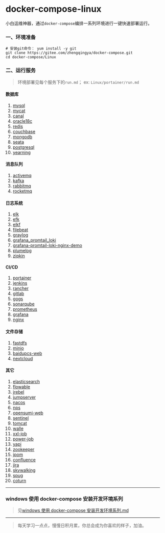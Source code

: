 # docker-compose-linux

小白运维神器，通过`docker-compose`编排一系列环境进行一键快速部署运行。

### 一、环境准备

```shell
# 安装git命令： yum install -y git
git clone https://gitee.com/zhengqingya/docker-compose.git
cd docker-compose/Linux
```

### 二、运行服务

> 环境部署见每个服务下的`run.md`；
> ex: `Linux/portainer/run.md`

#### 数据库

1. [mysql](./Linux/mysql)
2. [mycat](./Linux/mycat)
3. [canal](./Linux/canal)
4. [oracle18c](./Linux/oracle18c)
5. [redis](./Linux/redis)
6. [couchbase](./Linux/couchbase)
7. [mongodb](./Linux/mongodb)
8. [seata](./Linux/seata)
9. [postgresql](./Linux/postgresql)
10. [yearning](./Linux/yearning)

#### 消息队列

1. [activemq](./Linux/activemq)
2. [kafka](./Linux/kafka)
3. [rabbitmq](./Linux/rabbitmq)
4. [rocketmq](./Linux/rocketmq)

#### 日志系统

1. [elk](./Linux/elk)
2. [efk](./Linux/efk)
3. [elkf](./Linux/elkf)
4. [filebeat](./Linux/filebeat)
5. [graylog](./Linux/graylog)
6. [grafana_promtail_loki](./Linux/grafana_promtail_loki)
7. [grafana-promtail-loki-nginx-demo](./Linux/grafana-promtail-loki-nginx-demo)
8. [plumelog](./Linux/plumelog)
9. [zipkin](./Linux/zipkin)

#### CI/CD

1. [portainer](./Linux/portainer)
2. [jenkins](./Linux/jenkins)
3. [rancher](./Linux/rancher)
4. [gitlab](./Linux/gitlab)
5. [gogs](./Linux/gogs)
6. [sonarqube](./Linux/sonarqube)
7. [prometheus](./Linux/prometheus)
8. [grafana](./Linux/grafana)
9. [nginx](./Linux/nginx)

#### 文件存储

1. [fastdfs](./Linux/fastdfs)
2. [minio](./Linux/minio)
3. [baidupcs-web](./Linux/baidupcs-web)
4. [nextcloud](./Linux/nextcloud)

#### 其它

1. [elasticsearch](./Linux/elasticsearch)
2. [flowable](./Linux/flowable)
3. [jrebel](./Linux/jrebel)
4. [jumpserver](./Linux/jumpserver)
5. [nacos](./Linux/nacos)
6. [nps](./Linux/nps)
7. [opensumi-web](./Linux/opensumi-web)
8. [sentinel](./Linux/sentinel)
9. [tomcat](./Linux/tomcat)
10. [walle](./Linux/walle)
11. [xxl-job](./Linux/xxl-job)
12. [power-job](./Linux/power-job)
13. [yapi](./Linux/yapi)
14. [zookeeper](./Linux/zookeeper)
15. [jpom](./Linux/jpom)
16. [confluence](./Linux/confluence)
17. [jira](./Linux/jira)
18. [skywalking](./Linux/skywalking)
19. [spug](./Linux/spug)
20. [coturn](./Linux/coturn)

---

### windows 使用 docker-compose 安装开发环境系列

> 见[windows 使用 docker-compose 安装开发环境系列.md](./windows使用docker-compose安装开发环境系列.md)

---

> 每天学习一点点，慢慢日积月累，你总会成为你喜欢的样子，加油。
